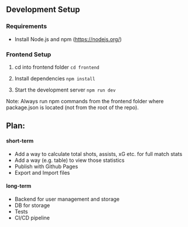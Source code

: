 ## Development Setup

### Requirements
- Install Node.js and npm (https://nodejs.org/)

### Frontend Setup
1. cd into frontend folder
  `cd frontend`

2. Install dependencies 
  `npm install`

3. Start the development server
  `npm run dev`

Note: Always run npm commands from the frontend folder where package.json is located (not from the root of the repo).


## Plan:

#### short-term
- Add a way to calculate total shots, assists, xG etc. for full match stats
- Add a way (e.g. table) to view those statistics
- Publish with Github Pages
- Export and Import files

#### long-term
- Backend for user management and storage
- DB for storage
- Tests
- CI/CD pipeline
